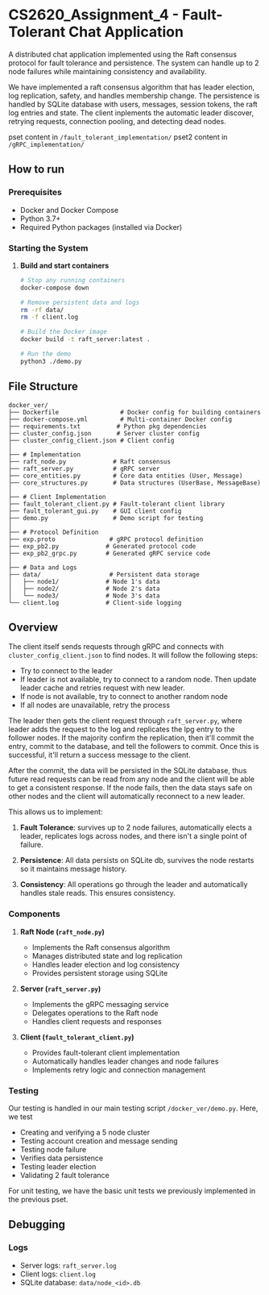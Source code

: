 # CS2620_Assignment_4 - Fault-Tolerant Chat Application

A distributed chat application implemented using the Raft consensus protocol for fault tolerance and persistence. The system can handle up to 2 node failures while maintaining consistency and availability.

We have implemented a raft consensus algorithm that has leader election, log replication, safety, and handles membership change. The persistence is handled by SQLite database with users, messages, session tokens, the raft log entries and state. The client inplements the automatic leader discover, retrying requests, connection pooling, and detecting dead nodes. 

pset content in `/fault_tolerant_implementation/`
pset2 content in `/gRPC_implementation/`

## How to run

### Prerequisites

- Docker and Docker Compose
- Python 3.7+
- Required Python packages (installed via Docker)

### Starting the System

1. **Build and start containers**
   ```bash
   # Stop any running containers
   docker-compose down

   # Remove persistent data and logs
   rm -rf data/
   rm -f client.log

   # Build the Docker image
   docker build -t raft_server:latest .

   # Run the demo
   python3 ./demo.py
   ```

## File Structure

```
docker_ver/
├── Dockerfile                 # Docker config for building containers
├── docker-compose.yml         # Multi-container Docker config
├── requirements.txt          # Python pkg dependencies
├── cluster_config.json       # Server cluster config
├── cluster_config_client.json # Client config
│
├── # Implementation
├── raft_node.py             # Raft consensus
├── raft_server.py           # gRPC server
├── core_entities.py         # Core data entities (User, Message)
├── core_structures.py       # Data structures (UserBase, MessageBase)
│
├── # Client Implementation
├── fault_tolerant_client.py # Fault-tolerant client library
├── fault_tolerant_gui.py    # GUI client config
├── demo.py                  # Demo script for testing
│
├── # Protocol Definition
├── exp.proto               # gRPC protocol definition
├── exp_pb2.py             # Generated protocol code
├── exp_pb2_grpc.py        # Generated gRPC service code
│
├── # Data and Logs
├── data/                   # Persistent data storage
│   ├── node1/             # Node 1's data
│   ├── node2/             # Node 2's data
│   └── node3/             # Node 3's data
└── client.log             # Client-side logging
```

## Overview

The client itself sends requests through gRPC and connects with `cluster_config_client.json` to find nodes. It will follow the following steps:
- Try to connect to the leader
- If leader is not available, try to connect to a random node. Then update leader cache and retries request with new leader.
- If node is not available, try to connect to another random node
- If all nodes are unavailable, retry the process

The leader then gets the client request through `raft_server.py`, where leader adds the request to the log and replicates the lpg entry to the follower nodes. If the majority confirm the replication, then it'll commit the entry, commit to the database, and tell the followers to commit. Once this is successful, it'll return a success message to the client.

After the commit, the data will be persisted in the SQLite database, thus future read requests can be read from any node and the client will be able to get a consistent response. If the node fails, then the data stays safe on other nodes and the client will automatically reconnect to a new leader.

This allows us to implement:

1. **Fault Tolerance**: survives up to 2 node failures, automatically elects a leader, replicates logs across nodes, and there isn't a single point of failure.

2. **Persistence**: All data persists on SQLite db, survives the node restarts so it maintains message history.

3. **Consistency**: All operations go through the leader and automatically handles stale reads. This ensures consistency. 

### Components

1. **Raft Node (`raft_node.py`)**
   - Implements the Raft consensus algorithm
   - Manages distributed state and log replication
   - Handles leader election and log consistency
   - Provides persistent storage using SQLite

2. **Server (`raft_server.py`)**
   - Implements the gRPC messaging service
   - Delegates operations to the Raft node
   - Handles client requests and responses

3. **Client (`fault_tolerant_client.py`)**
   - Provides fault-tolerant client implementation
   - Automatically handles leader changes and node failures
   - Implements retry logic and connection management

### Testing

Our testing is handled in our main testing script `/docker_ver/demo.py`. Here, we test

- Creating and verifying a 5 node cluster
- Testing account creation and message sending
- Testing node failure
- Verifies data persistence
- Testing leader election
- Validating 2 fault tolerance

For unit testing, we have the basic unit tests we previously implemented in the previous pset.

## Debugging

### Logs

- Server logs: `raft_server.log`
- Client logs: `client.log`
- SQLite database: `data/node_<id>.db`